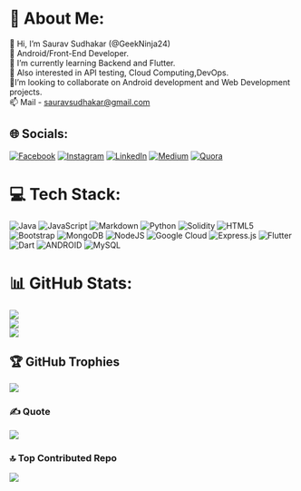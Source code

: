 # 💫 About Me:
👋 Hi, I’m Saurav Sudhakar (@GeekNinja24)<br>🌱 Android/Front-End Developer.<br>👀 I’m currently learning Backend and Flutter.<br>🤖 Also interested in API testing, Cloud Computing,DevOps.<br>🤝I’m looking to collaborate on Android development and Web Development projects.<br>📫 Mail - sauravsudhakar@gmail.com


## 🌐 Socials:
[![Facebook](https://img.shields.io/badge/Facebook-%231877F2.svg?logo=Facebook&logoColor=white)](https://facebook.com/hellrider69) [![Instagram](https://img.shields.io/badge/Instagram-%23E4405F.svg?logo=Instagram&logoColor=white)](https://instagram.com/_.nirvana.pill/) [![LinkedIn](https://img.shields.io/badge/LinkedIn-%230077B5.svg?logo=linkedin&logoColor=white)](https://linkedin.com/in/in/saurav-sudhakar/) [![Medium](https://img.shields.io/badge/Medium-12100E?logo=medium&logoColor=white)](https://medium.com/@@sauravsudhakar) [![Quora](https://img.shields.io/badge/Quora-%23B92B27.svg?logo=Quora&logoColor=white)](https://quora.com/profile/Saurav-Sudhakar-2) 

# 💻 Tech Stack:
 ![Java](https://img.shields.io/badge/java-%23ED8B00.svg?style=plastic&logo=java&logoColor=white) ![JavaScript](https://img.shields.io/badge/javascript-%23323330.svg?style=plastic&logo=javascript&logoColor=%23F7DF1E) ![Markdown](https://img.shields.io/badge/markdown-%23000000.svg?style=plastic&logo=markdown&logoColor=white) ![Python](https://img.shields.io/badge/python-3670A0?style=plastic&logo=python&logoColor=ffdd54) ![Solidity](https://img.shields.io/badge/Solidity-%23363636.svg?style=plastic&logo=solidity&logoColor=white) ![HTML5](https://img.shields.io/badge/html5-%23E34F26.svg?style=plastic&logo=html5&logoColor=white) ![Bootstrap](https://img.shields.io/badge/bootstrap-%23563D7C.svg?style=plastic&logo=bootstrap&logoColor=white) ![MongoDB](https://img.shields.io/badge/MongoDB-%234ea94b.svg?style=plastic&logo=mongodb&logoColor=white) ![NodeJS](https://img.shields.io/badge/node.js-6DA55F?style=plastic&logo=node.js&logoColor=white) ![Google Cloud](https://img.shields.io/badge/Google%20Cloud-%234285F4.svg?style=plastic&logo=google-cloud&logoColor=white) ![Express.js](https://img.shields.io/badge/express.js-%23404d59.svg?style=plastic&logo=express&logoColor=%2361DAFB) ![Flutter](https://img.shields.io/badge/Flutter-%2302569B.svg?style=plastic&logo=Flutter&logoColor=white) ![Dart](https://img.shields.io/badge/dart-%230175C2.svg?style=plastic&logo=dart&logoColor=white) ![ANDROID](https://img.shields.io/badge/android-%2320232a.svg?style=plastic&logo=android&logoColor=%a4c639) ![MySQL](https://img.shields.io/badge/mysql-%2300f.svg?style=plastic&logo=mysql&logoColor=white)
# 📊 GitHub Stats:
![](https://github-readme-stats.vercel.app/api?username=GeekNinja24&theme=algolia&hide_border=true&include_all_commits=false&count_private=true)<br/>
![](https://github-readme-streak-stats.herokuapp.com/?user=GeekNinja24&theme=algolia&hide_border=true)<br/>
![](https://github-readme-stats.vercel.app/api/top-langs/?username=GeekNinja24&theme=algolia&hide_border=true&include_all_commits=false&count_private=true&layout=compact)

## 🏆 GitHub Trophies
![](https://github-profile-trophy.vercel.app/?username=GeekNinja24&theme=algolia&no-frame=false&no-bg=false&margin-w=4)

### ✍️ Quote
![](https://quotes-github-readme.vercel.app/api?type=horizontal&theme=radical)

### 🔝 Top Contributed Repo
![](https://github-contributor-stats.vercel.app/api?username=GeekNinja24&limit=5&theme=dark&combine_all_yearly_contributions=true)



